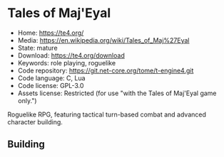 # Tales of Maj'Eyal

- Home: https://te4.org/
- Media: https://en.wikipedia.org/wiki/Tales_of_Maj%27Eyal
- State: mature
- Download: https://te4.org/download
- Keywords: role playing, roguelike
- Code repository: https://git.net-core.org/tome/t-engine4.git
- Code language: C, Lua
- Code license: GPL-3.0
- Assets license: Restricted (for use "with the Tales of Maj'Eyal game only.")

Roguelike RPG, featuring tactical turn-based combat and advanced character building.

## Building
